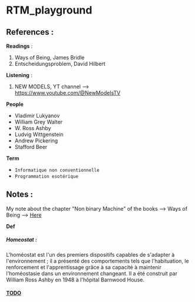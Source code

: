 # RTM_playground


## References :

**Readings** :

1. Ways of Being, James Bridle
2. Entscheidungsproblem, David Hilbert

**Listening** :

1. NEW MODELS, YT channel --> https://www.youtube.com/@NewModelsTV 

**People**

- Vladimir Lukyanov
- William Grey Walter
- W. Ross Ashby
- Ludvig Wittgenstein
- Andrew Pickering 
- Stafford Beer 

**Term**

- `Informatique non conventionnelle`
- `Programmation esotérique`

## Notes :

My note about the chapter "Non binary Machine" of the books --> Ways of Being --> [Here](./writing/chapter_Ways-of-Being.md)

**Def**

##### Homeostat :
L'homéostat est l'un des premiers dispositifs capables de s'adapter à l'environnement ; il a présenté des comportements tels que l'habituation, le renforcement et l'apprentissage grâce à sa capacité à maintenir l'homéostasie dans un environnement changeant. Il a été construit par William Ross Ashby en 1948 à l'hôpital Barnwood House.




#### [TODO](./TODO)


